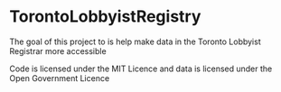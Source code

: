 # TorontoLobbyistRegistry

The goal of this project to is help make data in the Toronto Lobbyist Registrar more accessible

Code is licensed under the MIT Licence and data is licensed under the Open Government Licence